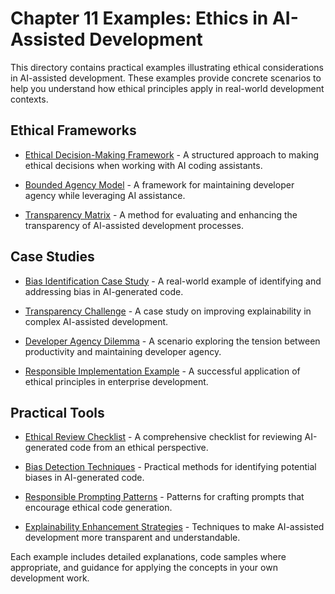 # Chapter 11 Examples: Ethics in AI-Assisted Development

This directory contains practical examples illustrating ethical considerations in AI-assisted development. These examples provide concrete scenarios to help you understand how ethical principles apply in real-world development contexts.

## Ethical Frameworks

- [Ethical Decision-Making Framework](ethical_decision_framework.md) - A structured approach to making ethical decisions when working with AI coding assistants.

- [Bounded Agency Model](bounded_agency_model.md) - A framework for maintaining developer agency while leveraging AI assistance.

- [Transparency Matrix](transparency_matrix.md) - A method for evaluating and enhancing the transparency of AI-assisted development processes.

## Case Studies

- [Bias Identification Case Study](bias_identification_case.md) - A real-world example of identifying and addressing bias in AI-generated code.

- [Transparency Challenge](transparency_challenge.md) - A case study on improving explainability in complex AI-assisted development.

- [Developer Agency Dilemma](agency_dilemma.md) - A scenario exploring the tension between productivity and maintaining developer agency.

- [Responsible Implementation Example](responsible_implementation.md) - A successful application of ethical principles in enterprise development.

## Practical Tools

- [Ethical Review Checklist](ethical_review_checklist.md) - A comprehensive checklist for reviewing AI-generated code from an ethical perspective.

- [Bias Detection Techniques](bias_detection_techniques.md) - Practical methods for identifying potential biases in AI-generated code.

- [Responsible Prompting Patterns](responsible_prompting_patterns.md) - Patterns for crafting prompts that encourage ethical code generation.

- [Explainability Enhancement Strategies](explainability_strategies.md) - Techniques to make AI-assisted development more transparent and understandable.

Each example includes detailed explanations, code samples where appropriate, and guidance for applying the concepts in your own development work.
